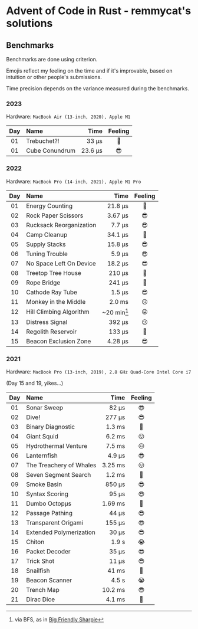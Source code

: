 # Advent of Code in Rust - remmycat's solutions

## Benchmarks

Benchmarks are done using criterion.

Emojis reflect my feeling on the time and if it's improvable, based on intuition or other people's submissions.

Time precision depends on the variance measured during the benchmarks.

### 2023

Hardware: `MacBook Air (13-inch, 2020), Apple M1`

| Day | Name                    |          Time | Feeling |
| :-: | :---------------------- | ------------: | :-----: |
| 01  | Trebuchet?!             |         33 μs |   🙂    |
| 01  | Cube Conundrum          |       23.6 μs |   😎    |


### 2022

Hardware: `MacBook Pro (14-inch, 2021), Apple M1 Pro`

| Day | Name                    |          Time | Feeling |
| :-: | :---------------------- | ------------: | :-----: |
| 01  | Energy Counting         |       21.8 μs |   🙂    |
| 02  | Rock Paper Scissors     |       3.67 μs |   😎    |
| 03  | Rucksack Reorganization |        7.7 μs |   😎    |
| 04  | Camp Cleanup            |       34.1 μs |   🙂    |
| 05  | Supply Stacks           |       15.8 μs |   😎    |
| 06  | Tuning Trouble          |        5.9 μs |   😎    |
| 07  | No Space Left On Device |       18.2 μs |   😎    |
| 08  | Treetop Tree House      |        210 μs |   🤔    |
| 09  | Rope Bridge             |        241 μs |   🙂    |
| 10  | Cathode Ray Tube        |        1.5 μs |   😎    |
| 11  | Monkey in the Middle    |        2.0 ms |   😕    |
| 12  | Hill Climbing Algorithm | ~20 min[^bfs] |   😛    |
| 13  | Distress Signal         |        392 μs |   😕    |
| 14  | Regolith Reservoir      |        133 µs |   🙂    |
| 15  | Beacon Exclusion Zone   |       4.28 µs |   😎    |

[^bfs]: via BFS, as in [Big Friendly Sharpie](/2022/days/12-hill-climbing-algorithm/nope.jpg)

### 2021

Hardware: `MacBook Pro (13-inch, 2019), 2.8 GHz Quad-Core Intel Core i7`

(Day 15 and 19, yikes…)

| Day | Name                    |    Time | Feeling |
| :-: | :---------------------- | ------: | :-----: |
| 01  | Sonar Sweep             |   82 μs |   😎    |
| 02  | Dive!                   |  277 μs |   😎    |
| 03  | Binary Diagnostic       |  1.3 ms |   🤨    |
| 04  | Giant Squid             |  6.2 ms |   😖    |
| 05  | Hydrothermal Venture    |  7.5 ms |   😖    |
| 06  | Lanternfish             |  4.9 μs |   😎    |
| 07  | The Treachery of Whales | 3.25 ms |   😖    |
| 08  | Seven Segment Search    |  1.2 ms |   🤨    |
| 09  | Smoke Basin             |  850 μs |   😎    |
| 10  | Syntax Scoring          |   95 μs |   😎    |
| 11  | Dumbo Octopμs           | 1.69 ms |   🤨    |
| 12  | Passage Pathing         |   44 μs |   😎    |
| 13  | Transparent Origami     |  155 μs |   😎    |
| 14  | Extended Polymerization |   30 μs |   😎    |
| 15  | Chiton                  |   1.9 s |   😭    |
| 16  | Packet Decoder          |   35 μs |   😎    |
| 17  | Trick Shot              |   11 μs |   😎    |
| 18  | Snailfish               |   41 ms |   🤨    |
| 19  | Beacon Scanner          |   4.5 s |   😭    |
| 20  | Trench Map              | 10.2 ms |   😎    |
| 21  | Dirac Dice              |  4.1 ms |   🤨    |
